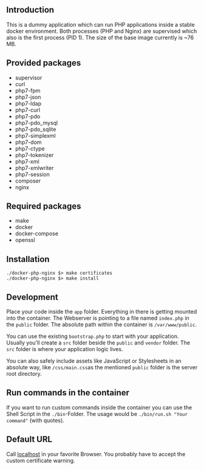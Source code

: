 ## Introduction

This is a dummy application which can run PHP applications inside a stable docker environment.
Both processes (PHP and Nginx) are supervised which also is the first process (PID 1). The size 
of the base image currently is ~76 MB.

## Provided packages

- supervisor
- curl
- php7-fpm
- php7-json
- php7-ldap
- php7-curl
- php7-pdo
- php7-pdo_mysql
- php7-pdo_sqlite
- php7-simplexml
- php7-dom
- php7-ctype
- php7-tokenizer
- php7-xml
- php7-xmlwriter
- php7-session
- composer
- nginx

## Required packages

- make
- docker
- docker-compose
- openssl

## Installation

```
./docker-php-nginx $> make certificates
./docker-php-nginx $> make install
```

## Development

Place your code inside the ```app``` folder. Everything in there is 
getting mounted into the container. The Webserver is pointing to a 
file named ```index.php``` in the ```public``` folder. The absolute 
path within the container is ```/var/www/public```.

You can use the existing ```bootstrap.php``` to start with your application. 
Usually you'll create a ```src``` folder beside the ```public``` and ```vendor``` folder. 
The ```src``` folder is where your application logic lives.

You can also safely include assets like JavaScript or Stylesheets in an absolute way, like ```/css/main.css```as 
the mentioned ```public``` folder is the server root directory.

## Run commands in the container

If you want to run custom commands inside the container you 
can use the Shell Script in the ```./bin```-Folder. 
The usage would be ```./bin/run.sh "Your command"``` (with quotes).

## Default URL

Call [localhost](https://localhost) in your favorite Browser.
You probably have to accept the custom certificate warning.

